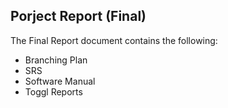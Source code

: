 <h2>Porject Report (Final)</h2>

The Final Report document contains the following:

- Branching Plan
- SRS
- Software Manual 
- Toggl Reports
